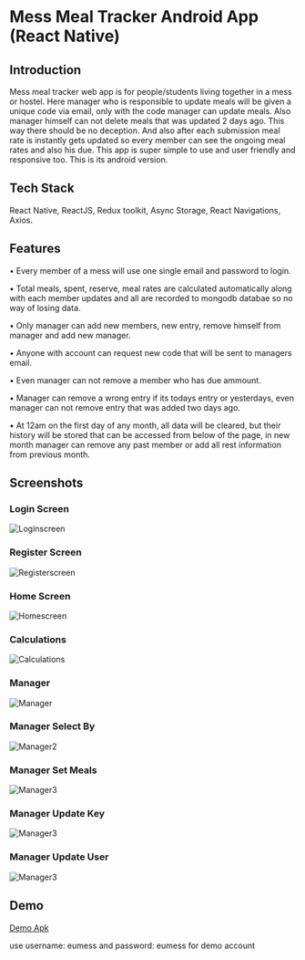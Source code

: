 # Mess Meal Tracker Android App (React Native)

## Introduction

Mess meal tracker web app is for people/students living together in a mess or hostel. Here manager who is responsible to update meals will be given a unique code via email, only with the code manager can update meals. Also manager himself can not delete meals that was updated 2 days ago. This way there should be no deception. And also after each submission meal rate is instantly gets updated so every member can see the ongoing meal rates and also his due. This app is super simple to use and user friendly and responsive too.
This is its android version.

## Tech Stack

React Native, ReactJS, Redux toolkit, Async Storage, React Navigations, Axios.

## Features

• Every member of a mess will use one single email and password to login.

• Total meals, spent, reserve, meal rates are calculated automatically along with each member updates and all are recorded to mongodb databae so no way of losing data.

• Only manager can add new members, new entry, remove himself from manager and add new manager.

• Anyone with account can request new code that will be sent to managers email.

• Even manager can not remove a member who has due ammount.

• Manager can remove a wrong entry if its todays entry or yesterdays, even manager can not remove entry that was added two days ago.

• At 12am on the first day of any month, all data will be cleared, but their history will be stored that can be accessed from below of the page, in new month manager can remove any past member or add all rest information from previous month.

## Screenshots

### Login Screen

![Loginscreen](https://i.ibb.co/cF4yBv4/MT-Login.png)

### Register Screen

![Registerscreen](https://i.ibb.co/nmq01yQ/MT-Register.png)

### Home Screen

![Homescreen](https://i.ibb.co/3cP271s/MT-Homescreen.png)

### Calculations

![Calculations](https://i.ibb.co/ws095Kt/MT-Calculation.png)

### Manager

![Manager](https://i.ibb.co/tx00Rgk/MT-Admin.png)

### Manager Select By

![Manager2](https://i.ibb.co/25fKqcT/MT-Admin-By.png)

### Manager Set Meals

![Manager3](https://i.ibb.co/89fYfbZ/MT-Admin-Meals.png)

### Manager Update Key

![Manager3](https://i.ibb.co/CB5cvF6/MT-Update-Key.png)

### Manager Update User

![Manager3](https://i.ibb.co/mXLJWcN/MT-Update-User.png)

## Demo

[Demo Apk](https://drive.google.com/drive/folders/1_K6rm0eYD6U8XplUy2mjTXkQaq3_KIf0)

use username: eumess and password: eumess for demo account